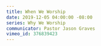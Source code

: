 ```yaml
---
title: When We Worship
date: 2019-12-05 04:00:00 -08:00
series: Why We Worship
communicator: Pastor Jason Graves
vimeo_id: 376839423
---
```


